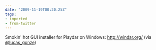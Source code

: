 ```yaml
---
date: "2009-11-19T00:20:25Z"
tags:
- imported
- from-twitter
---
```

Smokin' hot GUI installer for Playdar on Windows: http://windar.org/ \(via [@lucas_gonze](/twitter/#/lucas_gonze))
